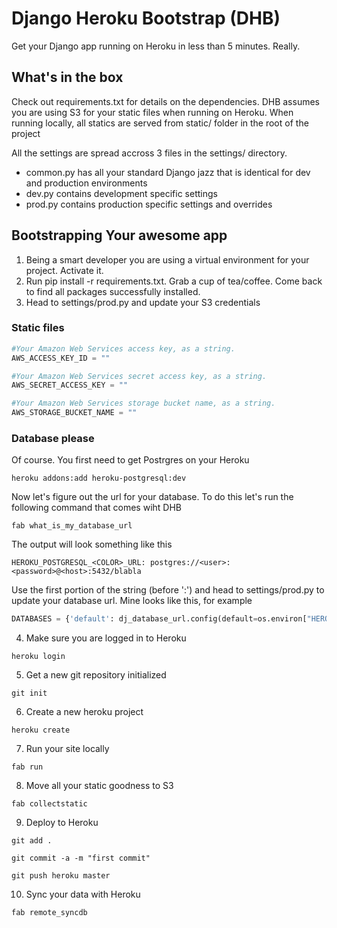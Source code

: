# Django Heroku Bootstrap (DHB)

Get your Django app running on Heroku in less than 5 minutes. Really.

## What's in the box

Check out requirements.txt for details on the dependencies. DHB assumes you are using S3 for your static files when running on Heroku.
When running locally, all statics are served from static/ folder in the root of the project

All the settings are spread accross 3 files in the settings/ directory. 
* common.py has all your standard Django jazz that is identical for dev and production environments
* dev.py contains development specific settings 
* prod.py contains production specific settings and overrides

## Bootstrapping Your awesome app

1. Being a smart developer you are using a virtual environment for your project. Activate it.
2. Run pip install -r requirements.txt. Grab a cup of tea/coffee. Come back to find all packages successfully installed.
3. Head to settings/prod.py and update your S3 credentials

### Static files

```python
#Your Amazon Web Services access key, as a string.
AWS_ACCESS_KEY_ID = ""

#Your Amazon Web Services secret access key, as a string.
AWS_SECRET_ACCESS_KEY = ""

#Your Amazon Web Services storage bucket name, as a string.
AWS_STORAGE_BUCKET_NAME = ""
```   

### Database please

Of course. You first need to get Postrgres on your Heroku 

```
heroku addons:add heroku-postgresql:dev
```

Now let's figure out the url for your database. To do this let's run the following command that comes wiht DHB

```
fab what_is_my_database_url
```

The output will look something like this

```
HEROKU_POSTGRESQL_<COLOR>_URL: postgres://<user>:<password>@<host>:5432/blabla
```

Use the first portion of the string (before ':') and  head to settings/prod.py to update your database url. Mine looks like this, for example

```python
DATABASES = {'default': dj_database_url.config(default=os.environ["HEROKU_POSTGRESQL_ROSE_URL"])}
```

4. Make sure you are logged in to Heroku
```
heroku login
```
5. Get a new git repository initialized
```
git init
```   
6. Create a new heroku project
```
heroku create
```
7. Run your site locally
```
fab run
```
8. Move all your static goodness to S3
```
fab collectstatic
``` 
9. Deploy to Heroku
```
git add .
```
```
git commit -a -m "first commit"
```
```
git push heroku master
```
10. Sync your data with Heroku
```
fab remote_syncdb
```


